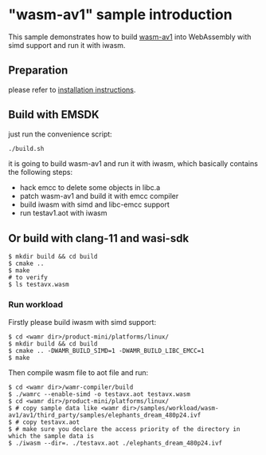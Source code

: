 "wasm-av1" sample introduction
==============

This sample demonstrates how to build [wasm-av1](https://github.com/GoogleChromeLabs/wasm-av1) into
WebAssembly with simd support and run it with iwasm.

## Preparation

please refer to [installation instructions](../README.md).

## Build with EMSDK

just run the convenience script:

```bash
./build.sh
```

it is going to build wasm-av1 and run it with iwasm, which basically contains the following steps:
- hack emcc to delete some objects in libc.a
- patch wasm-av1 and build it with emcc compiler
- build iwasm with simd and libc-emcc support
- run testav1.aot with iwasm

## Or build with clang-11 and wasi-sdk

``` shell
$ mkdir build && cd build
$ cmake ..
$ make
# to verify
$ ls testavx.wasm
```

### Run workload

Firstly please build iwasm with simd support:

``` shell
$ cd <wamr dir>/product-mini/platforms/linux/
$ mkdir build && cd build
$ cmake .. -DWAMR_BUILD_SIMD=1 -DWAMR_BUILD_LIBC_EMCC=1
$ make
```

Then compile wasm file to aot file and run:

``` shell
$ cd <wamr dir>/wamr-compiler/build
$ ./wamrc --enable-simd -o testavx.aot testavx.wasm
$ cd <wamr dir>/product-mini/platforms/linux/
$ # copy sample data like <wamr dir>/samples/workload/wasm-av1/av1/third_party/samples/elephants_dream_480p24.ivf
$ # copy testavx.aot
$ # make sure you declare the access priority of the directory in which the sample data is
$ ./iwasm --dir=. ./testavx.aot ./elephants_dream_480p24.ivf
```